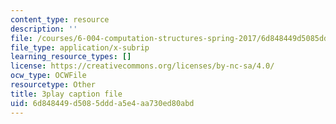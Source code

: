 ```yaml
---
content_type: resource
description: ''
file: /courses/6-004-computation-structures-spring-2017/6d848449d5085ddda5e4aa730ed80abd_sz4kq_ltDrM.vtt
file_type: application/x-subrip
learning_resource_types: []
license: https://creativecommons.org/licenses/by-nc-sa/4.0/
ocw_type: OCWFile
resourcetype: Other
title: 3play caption file
uid: 6d848449-d508-5ddd-a5e4-aa730ed80abd
---
```

